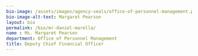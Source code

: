 ```yaml
---
bio-image: /assets/images/agency-seals/office-of-personnel-management.png
bio-image-alt-text: Margaret Pearson
layout: bio
permalink: /bio/mr-daniel-marella/
name : Ms. Margaret Pearson
department: Office of Personnel Management
title: Deputy Chief Financial Officer
---
```


